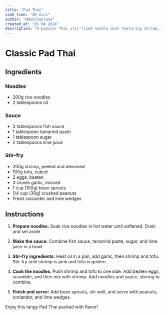 ```yaml
---
title: "Pad Thai"
cook_time: "30 mins"
author: "@NokChantana"
created_at: "05 04 2024"
description: "A popular Thai stir-fried noodle dish featuring shrimp, tofu, and vibrant spices, offering a perfect balance of sweet, sour, and spicy flavors."
---
```


# Classic Pad Thai

## Ingredients

### Noodles

- 200g rice noodles
- 2 tablespoons oil

### Sauce

- 3 tablespoons fish sauce
- 1 tablespoon tamarind paste
- 1 tablespoon sugar
- 2 tablespoons lime juice

### Stir-fry

- 200g shrimp, peeled and deveined
- 100g tofu, cubed
- 2 eggs, beaten
- 3 cloves garlic, minced
- 1 cup (150g) bean sprouts
- 1/4 cup (30g) crushed peanuts
- Fresh coriander and lime wedges

## Instructions

1. **Prepare noodles:** Soak rice noodles in hot water until softened. Drain and set aside.

2. **Make the sauce:** Combine fish sauce, tamarind paste, sugar, and lime juice in a bowl.

3. **Stir-fry ingredients:** Heat oil in a pan, add garlic, then shrimp and tofu. Stir-fry until shrimp is pink and tofu is golden.

4. **Cook the noodles:** Push shrimp and tofu to one side. Add beaten eggs, scramble, and then mix with shrimp. Add noodles and sauce, stirring to combine.

5. **Finish and serve:** Add bean sprouts, stir well, and serve with peanuts, coriander, and lime wedges.

Enjoy this tangy Pad Thai packed with flavor!
